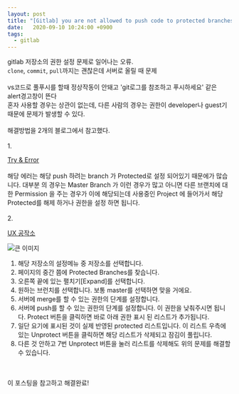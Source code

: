```yaml
---
layout: post
title: "[Gitlab] you are not allowed to push code to protected branches on this project"
date:   2020-09-10 10:24:00 +0900
tags:
  - gitlab
---
```


gitlab 저장소의 권한 설정 문제로 일어나는 오류.<br>
`clone`, `commit`, `pull`까지는 괜찮은데 서버로 올릴 때 문제<br><br>
vs코드로 풀푸시를 할때 정상작동이 안돼고 'git로그를 참조하고 푸시하세요' 같은 alert경고창이 뜬다<br>
혼자 사용할 경우는 상관이 없는데, 다른 사람의 경우는 권한이 developer나 guest기 때문에 문제가 발생할 수 있다.<br>
<br>
해결방법을 2개의 블로그에서 참고했다.
<br><br>
1.

[Try & Error](https://blueasa.tistory.com/2351)<br>
<br>
해당 에러는 해당 push 하려는 branch 가 Protected로 설정 되어있기 때문에가 많습니다.
대부분 의 경우는 Master Branch 가 이런 경우가 많고 
아니면 다른 브랜치에 대한 Permission 을 주는 경우가 이에 해당되는데
사용중인 Project 에 들어가서 해당 Protected를 해제 하거나 권한을 설정 하면 됩니다.<br>
<br>
2.

[UX 공작소](https://uxgjs.tistory.com/169)

![큰 이미지](http://hyegineer.github.io/images/993E9B485E5F3B962D.png)

1. 해당 저장소의 설정메뉴 중 저장소를 선택합니다.
2. 페이지의 중간 쯤에 Protected Branches를 찾습니다.
3. 오른쪽 끝에 있는 펼치기[Expand]를 선택합니다.
4. 원하는 브런치를 선택합니다. 보통 master를 선택하면 맞을 거에요.
5. 서버에 merge를 할 수 있는 권한의 단계를 설정합니다.
6. 서버에 push를 할 수 있는 권한의 단계를 설정합니다. 이 권한을 낮춰주시면 됩니다. Protect 버튼을 클릭하면 바로 아래 권한 표시 된 리스트가 추가됩니다.
7. 일단 요기에 표시된 것이 실제 반영된 protected 리스트입니다. 이 리스트 우측에 있는 Unprotect 버튼을 클릭하면 해당 리스트가 삭제되고 잠김이 풀립니다.
8. 다른 것 안하고 7번 Unprotect 버튼을 눌러 리스트를 삭제해도 위의 문제를 해결할 수 있습니다.

<br><br>
이 포스팅을 참고하고 해결완료!
